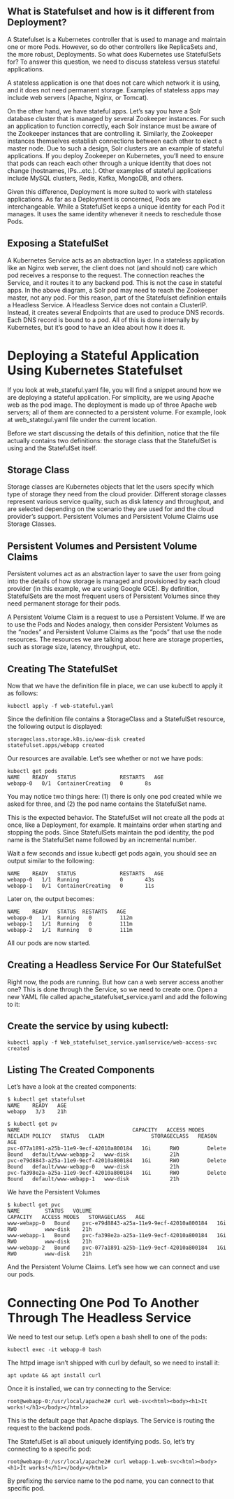## What is Statefulset and how is it different from Deployment?

A Statefulset is a Kubernetes controller that is used to manage and maintain one or more Pods. However, so do other controllers like ReplicaSets and, the more robust, Deployments. So what does Kubernetes use StatefulSets for? To answer this question, we need to discuss stateless versus stateful applications.

A stateless application is one that does not care which network it is using, and it does not need permanent storage. Examples of stateless apps may include web servers (Apache, Nginx, or Tomcat).

On the other hand, we have stateful apps. Let’s say you have a Solr database cluster that is managed by several Zookeeper instances. For such an application to function correctly, each Solr instance must be aware of the Zookeeper instances that are controlling it. Similarly, the Zookeeper instances themselves establish connections between each other to elect a master node. Due to such a design, Solr clusters are an example of stateful applications. If you deploy Zookeeper on Kubernetes, you’ll need to ensure that pods can reach each other through a unique identity that does not change (hostnames, IPs...etc.). Other examples of stateful applications include MySQL clusters, Redis, Kafka, MongoDB, and others.

Given this difference, Deployment is more suited to work with stateless applications. As far as a Deployment is concerned, Pods are interchangeable. While a StatefulSet keeps a unique identity for each Pod it manages. It uses the same identity whenever it needs to reschedule those Pods.

## Exposing a StatefulSet

A Kubernetes Service acts as an abstraction layer. In a stateless application like an Nginx web server, the client does not (and should not) care which pod receives a response to the request. The connection reaches the Service, and it routes it to any backend pod. This is not the case in stateful apps. In the above diagram, a Solr pod may need to reach the Zookeeper master, not any pod. For this reason, part of the Statefulset definition entails a Headless Service. A Headless Service does not contain a ClusterIP. Instead, it creates several Endpoints that are used to produce DNS records. Each DNS record is bound to a pod. All of this is done internally by Kubernetes, but it’s good to have an idea about how it does it.

# Deploying a Stateful Application Using Kubernetes Statefulset

If you look at web_stateful.yaml file, you will find a snippet around how we are deploying a stateful application. For simplicity, are we using Apache web  as the pod image. The deployment is made up of three Apache web servers; all of them are connected to a persistent volume. For example, look at web_stategul.yaml file under the current location.

Before we start discussing the details of this definition, notice that the file actually contains two definitions: the storage class that the StatefulSet is using and the StatefulSet itself.


## Storage Class

Storage classes are Kubernetes objects that let the users specify which type of storage they need from the cloud provider. Different storage classes represent various service quality, such as disk latency and throughput, and are selected depending on the scenario they are used for and the cloud provider’s support. Persistent Volumes and Persistent Volume Claims use Storage Classes.

## Persistent Volumes and Persistent Volume Claims

Persistent volumes act as an abstraction layer to save the user from going into the details of how storage is managed and provisioned by each cloud provider (in this example, we are using Google GCE). By definition, StatefulSets are the most frequent users of Persistent Volumes since they need permanent storage for their pods.

A Persistent Volume Claim is a request to use a Persistent Volume. If we are to use the Pods and Nodes analogy, then consider Persistent Volumes as the “nodes” and Persistent Volume Claims as the “pods” that use the node resources. The resources we are talking about here are storage properties, such as storage size, latency, throughput, etc.



## Creating The StatefulSet

Now that we have the definition file in place, we can use kubectl to apply it as follows:

```
kubectl apply -f web-stateful.yaml
```

Since the definition file contains a StorageClass and a StatefulSet resource, the following output is displayed:

```
storageclass.storage.k8s.io/www-disk created
statefulset.apps/webapp created
```

Our resources are available. Let’s see whether or not we have pods:

```
kubectl get pods
NAME   	READY   STATUS          	RESTARTS   AGE
webapp-0   0/1 	ContainerCreating   0      	8s
```

You may notice two things here: 
(1) there is only one pod created while we asked for three, and 
(2) the pod name contains the StatefulSet name.

This is the expected behavior. The StatefulSet will not create all the pods at once, like a Deployment, for example. It maintains order when starting and stopping the pods. Since StatefulSets maintain the pod identity, the pod name is the StatefulSet name followed by an incremental number.

Wait a few seconds and issue kubectl get pods again, you should see an output similar to the following:

```
NAME   	READY   STATUS          	RESTARTS   AGE
webapp-0   1/1 	Running         	0      	43s
webapp-1   0/1 	ContainerCreating   0      	11s
```

Later on, the output becomes:

```
NAME   	READY   STATUS	RESTARTS   AGE
webapp-0   1/1 	Running   0      	112m
webapp-1   1/1 	Running   0      	111m
webapp-2   1/1 	Running   0      	111m
```

All our pods are now started.

## Creating a Headless Service For Our StatefulSet

Right now, the pods are running. But how can a web server access another one? This is done through the Service, so we need to create one. Open a new YAML file called apache_statefulset_service.yaml and add the following to it:

## Create the service by using kubectl:

```
kubectl apply -f Web_statefulset_service.yamlservice/web-access-svc created
```

## Listing The Created Components

Let’s have a look at the created components:

 ```
 $ kubectl get statefulset
NAME 	READY   AGE
webapp   3/3 	21h
```

```
$ kubectl get pv
NAME                                   	CAPACITY   ACCESS MODES   RECLAIM POLICY   STATUS   CLAIM              	STORAGECLASS   REASON   AGE
pvc-077a1891-a25b-11e9-9ecf-42010a800184   1Gi    	RWO        	Delete       	Bound	default/www-webapp-2   www-disk            	21h
pvc-e79d8843-a25a-11e9-9ecf-42010a800184   1Gi    	RWO        	Delete       	Bound	default/www-webapp-0   www-disk            	21h
pvc-fa398e2a-a25a-11e9-9ecf-42010a800184   1Gi    	RWO        	Delete       	Bound	default/www-webapp-1   www-disk            	21h
```

We have the Persistent Volumes

```
$ kubectl get pvc
NAME       	STATUS   VOLUME                                 	CAPACITY   ACCESS MODES   STORAGECLASS   AGE
www-webapp-0   Bound	pvc-e79d8843-a25a-11e9-9ecf-42010a800184   1Gi    	RWO        	www-disk   	21h
www-webapp-1   Bound	pvc-fa398e2a-a25a-11e9-9ecf-42010a800184   1Gi    	RWO        	www-disk   	21h
www-webapp-2   Bound	pvc-077a1891-a25b-11e9-9ecf-42010a800184   1Gi    	RWO        	www-disk   	21h
```

And the Persistent Volume Claims. Let’s see how we can connect and use our pods.

# Connecting One Pod To Another Through The Headless Service

We need to test our setup. Let’s open a bash shell to one of the pods:

```
kubectl exec -it webapp-0 bash
```
The httpd image isn’t shipped with curl by default, so we need to install it:


```
apt update && apt install curl
```
Once it is installed, we can try connecting to the Service:

```
root@webapp-0:/usr/local/apache2# curl web-svc<html><body><h1>It works!</h1></body></html>>
```

This is the default page that Apache displays. The Service is routing the request to the backend pods.

The StatefulSet is all about uniquely identifying pods. So, let’s try connecting to a specific pod:

```
root@webapp-0:/usr/local/apache2# curl webapp-1.web-svc<html><body><h1>It works!</h1></body></html>
```

By prefixing the service name to the pod name, you can connect to that specific pod.
